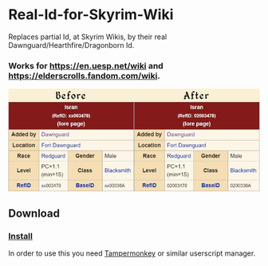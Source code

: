 # Real-Id-for-Skyrim-Wiki
Replaces partial Id, at Skyrim Wikis, by their real Dawnguard/Hearthfire/Dragonborn Id.
### Works for https://en.uesp.net/wiki and https://elderscrolls.fandom.com/wiki.
![Before/After](/comparsion.jpg)
## Download
### [Install](https://raw.githubusercontent.com/itsHel/Real-Id-for-Skyrim-Wiki-Userscript/main/Real-Id-for-Skyrim-Wiki.js)
In order to use this you need [Tampermonkey](https://chrome.google.com/webstore/detail/tampermonkey/dhdgffkkebhmkfjojejmpbldmpobfkfo) or similar userscript manager.
